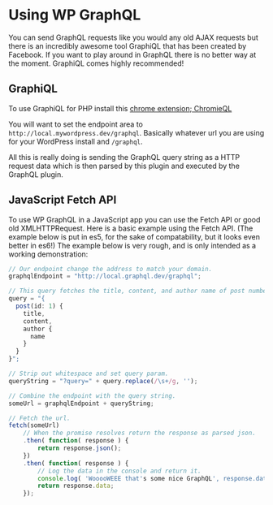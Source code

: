 # Using WP GraphQL

You can send GraphQL requests like you would any old AJAX requests but there is
an incredibly awesome tool GraphiQL that has been created by Facebook. If you
want to play around in GraphQL there is no better way at the moment. GraphiQL
comes highly recommended!

## GraphiQL
To use GraphiQL for PHP install this [chrome extension; ChromieQL](https://chrome.google.com/webstore/detail/chromeiql/fkkiamalmpiidkljmicmjfbieiclmeij)

You will want to set the endpoint area to `http://local.mywordpress.dev/graphql`.
Basically whatever url you are using for your WordPress install and `/graphql`.

All this is really doing is sending the GraphQL query string as a HTTP request
data which is then parsed by this plugin and executed by the GraphQL plugin.

## JavaScript Fetch API
To use WP GraphQL in a JavaScript app you can use the Fetch API or good old XMLHTTPRequest. Here is a basic example using the Fetch API. (The example below is put in es5, for the sake of compatability, but it looks even better in es6!) The example below is very rough, and is only intended as a working demonstration:

```js
// Our endpoint change the address to match your domain.
graphqlEndpoint = "http://local.graphql.dev/graphql";

// This query fetches the title, content, and author name of post number 1.
query = "{
  post(id: 1) {
    title,
    content,
    author {
      name
    }
  }
}";

// Strip out whitespace and set query param.
queryString = "?query=" + query.replace(/\s+/g, '');

// Combine the endpoint with the query string.
someUrl = graphqlEndpoint + queryString;

// Fetch the url.
fetch(someUrl)
    // When the promise resolves return the response as parsed json.
    .then( function( response ) {
        return response.json();
    })
    .then( function( response ) {
        // Log the data in the console and return it.
        console.log( 'WooooWEEE that's some nice GraphQL', response.data );
        return response.data;
    });
```